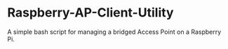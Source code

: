 # Raspberry-AP-Client-Utility
A simple bash script for managing a bridged Access Point on a Raspberry Pi.
